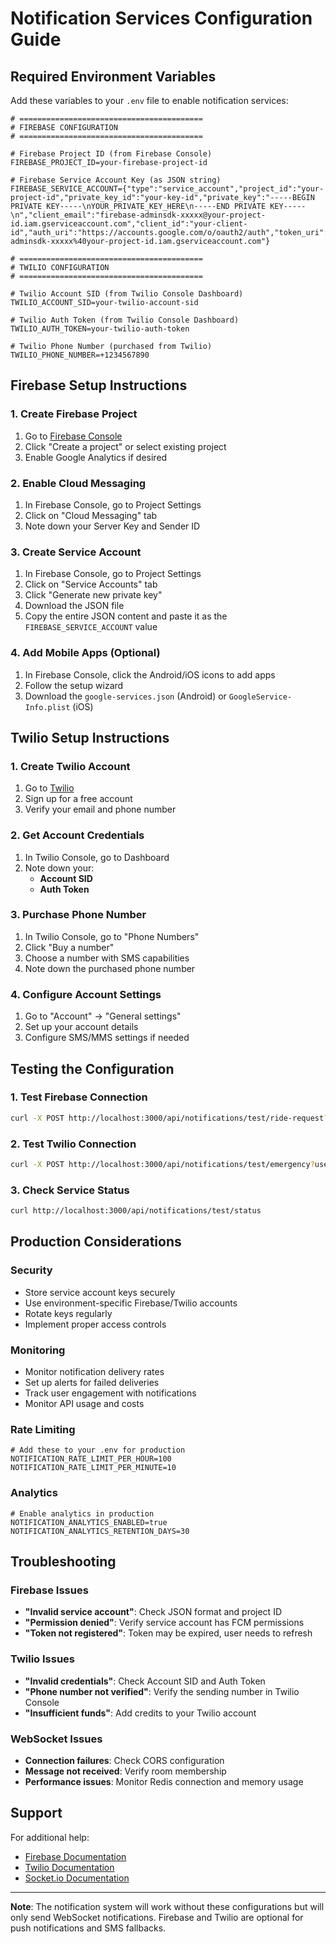 # Notification Services Configuration Guide

## Required Environment Variables

Add these variables to your `.env` file to enable notification services:

```env
# =========================================
# FIREBASE CONFIGURATION
# =========================================

# Firebase Project ID (from Firebase Console)
FIREBASE_PROJECT_ID=your-firebase-project-id

# Firebase Service Account Key (as JSON string)
FIREBASE_SERVICE_ACCOUNT={"type":"service_account","project_id":"your-project-id","private_key_id":"your-key-id","private_key":"-----BEGIN PRIVATE KEY-----\nYOUR_PRIVATE_KEY_HERE\n-----END PRIVATE KEY-----\n","client_email":"firebase-adminsdk-xxxxx@your-project-id.iam.gserviceaccount.com","client_id":"your-client-id","auth_uri":"https://accounts.google.com/o/oauth2/auth","token_uri":"https://oauth2.googleapis.com/token","auth_provider_x509_cert_url":"https://www.googleapis.com/oauth2/v1/certs","client_x509_cert_url":"https://www.googleapis.com/robot/v1/metadata/x509/firebase-adminsdk-xxxxx%40your-project-id.iam.gserviceaccount.com"}

# =========================================
# TWILIO CONFIGURATION
# =========================================

# Twilio Account SID (from Twilio Console Dashboard)
TWILIO_ACCOUNT_SID=your-twilio-account-sid

# Twilio Auth Token (from Twilio Console Dashboard)
TWILIO_AUTH_TOKEN=your-twilio-auth-token

# Twilio Phone Number (purchased from Twilio)
TWILIO_PHONE_NUMBER=+1234567890
```

## Firebase Setup Instructions

### 1. Create Firebase Project
1. Go to [Firebase Console](https://console.firebase.google.com/)
2. Click "Create a project" or select existing project
3. Enable Google Analytics if desired

### 2. Enable Cloud Messaging
1. In Firebase Console, go to Project Settings
2. Click on "Cloud Messaging" tab
3. Note down your Server Key and Sender ID

### 3. Create Service Account
1. In Firebase Console, go to Project Settings
2. Click on "Service Accounts" tab
3. Click "Generate new private key"
4. Download the JSON file
5. Copy the entire JSON content and paste it as the `FIREBASE_SERVICE_ACCOUNT` value

### 4. Add Mobile Apps (Optional)
1. In Firebase Console, click the Android/iOS icons to add apps
2. Follow the setup wizard
3. Download the `google-services.json` (Android) or `GoogleService-Info.plist` (iOS)

## Twilio Setup Instructions

### 1. Create Twilio Account
1. Go to [Twilio](https://www.twilio.com/)
2. Sign up for a free account
3. Verify your email and phone number

### 2. Get Account Credentials
1. In Twilio Console, go to Dashboard
2. Note down your:
   - **Account SID**
   - **Auth Token**

### 3. Purchase Phone Number
1. In Twilio Console, go to "Phone Numbers"
2. Click "Buy a number"
3. Choose a number with SMS capabilities
4. Note down the purchased phone number

### 4. Configure Account Settings
1. Go to "Account" → "General settings"
2. Set up your account details
3. Configure SMS/MMS settings if needed

## Testing the Configuration

### 1. Test Firebase Connection
```bash
curl -X POST http://localhost:3000/api/notifications/test/ride-request?userId=test-user-id
```

### 2. Test Twilio Connection
```bash
curl -X POST http://localhost:3000/api/notifications/test/emergency?userId=test-user-id
```

### 3. Check Service Status
```bash
curl http://localhost:3000/api/notifications/test/status
```

## Production Considerations

### Security
- Store service account keys securely
- Use environment-specific Firebase/Twilio accounts
- Rotate keys regularly
- Implement proper access controls

### Monitoring
- Monitor notification delivery rates
- Set up alerts for failed deliveries
- Track user engagement with notifications
- Monitor API usage and costs

### Rate Limiting
```env
# Add these to your .env for production
NOTIFICATION_RATE_LIMIT_PER_HOUR=100
NOTIFICATION_RATE_LIMIT_PER_MINUTE=10
```

### Analytics
```env
# Enable analytics in production
NOTIFICATION_ANALYTICS_ENABLED=true
NOTIFICATION_ANALYTICS_RETENTION_DAYS=30
```

## Troubleshooting

### Firebase Issues
- **"Invalid service account"**: Check JSON format and project ID
- **"Permission denied"**: Verify service account has FCM permissions
- **"Token not registered"**: Token may be expired, user needs to refresh

### Twilio Issues
- **"Invalid credentials"**: Check Account SID and Auth Token
- **"Phone number not verified"**: Verify the sending number in Twilio Console
- **"Insufficient funds"**: Add credits to your Twilio account

### WebSocket Issues
- **Connection failures**: Check CORS configuration
- **Message not received**: Verify room membership
- **Performance issues**: Monitor Redis connection and memory usage

## Support

For additional help:
- [Firebase Documentation](https://firebase.google.com/docs)
- [Twilio Documentation](https://www.twilio.com/docs)
- [Socket.io Documentation](https://socket.io/docs/)

---

**Note**: The notification system will work without these configurations but will only send WebSocket notifications. Firebase and Twilio are optional for push notifications and SMS fallbacks.
